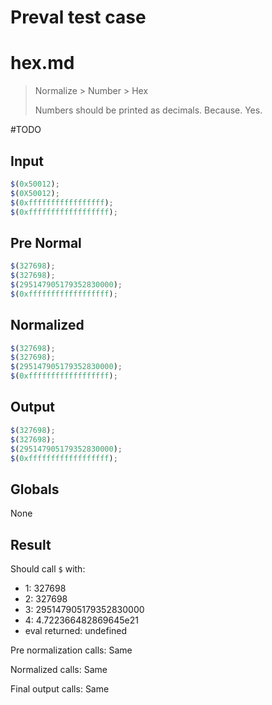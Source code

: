 # Preval test case

# hex.md

> Normalize > Number > Hex
>
> Numbers should be printed as decimals. Because. Yes.

#TODO

## Input

`````js filename=intro
$(0x50012);
$(0X50012);
$(0xfffffffffffffffff);
$(0xffffffffffffffffff);
`````

## Pre Normal

`````js filename=intro
$(327698);
$(327698);
$(295147905179352830000);
$(0xffffffffffffffffff);
`````

## Normalized

`````js filename=intro
$(327698);
$(327698);
$(295147905179352830000);
$(0xffffffffffffffffff);
`````

## Output

`````js filename=intro
$(327698);
$(327698);
$(295147905179352830000);
$(0xffffffffffffffffff);
`````

## Globals

None

## Result

Should call `$` with:
 - 1: 327698
 - 2: 327698
 - 3: 295147905179352830000
 - 4: 4.722366482869645e21
 - eval returned: undefined

Pre normalization calls: Same

Normalized calls: Same

Final output calls: Same
